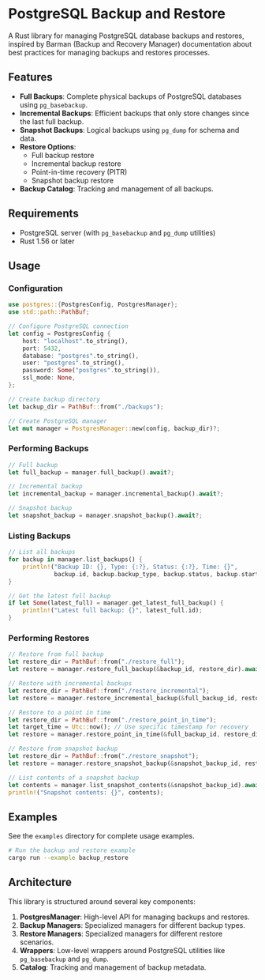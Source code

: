 # PostgreSQL Backup and Restore

A Rust library for managing PostgreSQL database backups and restores, inspired by Barman (Backup and Recovery Manager) documentation about best practices for managing backups and restores processes.

## Features

- **Full Backups**: Complete physical backups of PostgreSQL databases using `pg_basebackup`.
- **Incremental Backups**: Efficient backups that only store changes since the last full backup.
- **Snapshot Backups**: Logical backups using `pg_dump` for schema and data.
- **Restore Options**:
  - Full backup restore
  - Incremental backup restore
  - Point-in-time recovery (PITR)
  - Snapshot backup restore
- **Backup Catalog**: Tracking and management of all backups.

## Requirements

- PostgreSQL server (with `pg_basebackup` and `pg_dump` utilities)
- Rust 1.56 or later

## Usage

### Configuration

```rust
use postgres::{PostgresConfig, PostgresManager};
use std::path::PathBuf;

// Configure PostgreSQL connection
let config = PostgresConfig {
    host: "localhost".to_string(),
    port: 5432,
    database: "postgres".to_string(),
    user: "postgres".to_string(),
    password: Some("postgres".to_string()),
    ssl_mode: None,
};

// Create backup directory
let backup_dir = PathBuf::from("./backups");

// Create PostgreSQL manager
let mut manager = PostgresManager::new(config, backup_dir)?;
```

### Performing Backups

```rust
// Full backup
let full_backup = manager.full_backup().await?;

// Incremental backup
let incremental_backup = manager.incremental_backup().await?;

// Snapshot backup
let snapshot_backup = manager.snapshot_backup().await?;
```

### Listing Backups

```rust
// List all backups
for backup in manager.list_backups() {
    println!("Backup ID: {}, Type: {:?}, Status: {:?}, Time: {}", 
             backup.id, backup.backup_type, backup.status, backup.start_time);
}

// Get the latest full backup
if let Some(latest_full) = manager.get_latest_full_backup() {
    println!("Latest full backup: {}", latest_full.id);
}
```

### Performing Restores

```rust
// Restore from full backup
let restore_dir = PathBuf::from("./restore_full");
let restore = manager.restore_full_backup(&backup_id, restore_dir).await?;

// Restore with incremental backups
let restore_dir = PathBuf::from("./restore_incremental");
let restore = manager.restore_incremental_backup(&full_backup_id, restore_dir).await?;

// Restore to a point in time
let restore_dir = PathBuf::from("./restore_point_in_time");
let target_time = Utc::now(); // Use specific timestamp for recovery
let restore = manager.restore_point_in_time(&full_backup_id, restore_dir, target_time).await?;

// Restore from snapshot backup
let restore_dir = PathBuf::from("./restore_snapshot");
let restore = manager.restore_snapshot_backup(&snapshot_backup_id, restore_dir).await?;

// List contents of a snapshot backup
let contents = manager.list_snapshot_contents(&snapshot_backup_id).await?;
println!("Snapshot contents: {}", contents);
```

## Examples

See the `examples` directory for complete usage examples.

```bash
# Run the backup and restore example
cargo run --example backup_restore
```

## Architecture

This library is structured around several key components:

1. **PostgresManager**: High-level API for managing backups and restores.
2. **Backup Managers**: Specialized managers for different backup types.
3. **Restore Managers**: Specialized managers for different restore scenarios.
4. **Wrappers**: Low-level wrappers around PostgreSQL utilities like `pg_basebackup` and `pg_dump`.
5. **Catalog**: Tracking and management of backup metadata.